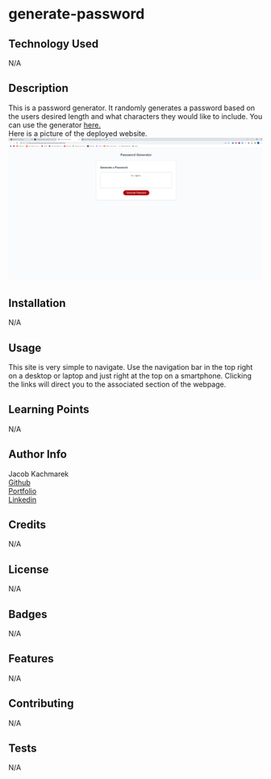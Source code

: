 # generate-password

## Technology Used 
N/A
  
## Description 
This is a password generator. It randomly generates a password based on the users desired length and what characters they would like to include. You can use the generator [here.](https://jacob-kachmarek.github.io/generate-password/)<br> Here is a picture of the deployed website.<br>![Picture of website](./Assets/GeneratePasswordSite.png)

## Installation
N/A 

## Usage 
This site is very simple to navigate. Use the navigation bar in the top right on a desktop or laptop and just right at the top on a smartphone. Clicking the links will direct you to the associated section of the webpage. 

## Learning Points 
N/A

## Author Info
Jacob Kachmarek
<br>[Github](https://github.com/jacob-kachmarek)
<br>[Portfolio](https://jacob-kachmarek.github.io/jacob-kachmarek-portfolio/)
<br>[Linkedin](https://www.linkedin.com/in/jacob-kachmarek/)

## Credits
N/A

## License
N/A

## Badges
N/A

## Features
N/A

## Contributing
N/A

## Tests
N/A